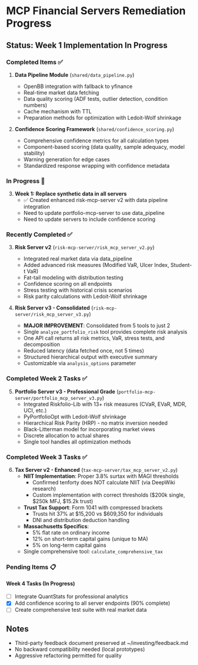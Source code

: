 # MCP Financial Servers Remediation Progress

## Status: Week 1 Implementation In Progress

### Completed Items ✅

1. **Data Pipeline Module** (`shared/data_pipeline.py`)
   - OpenBB integration with fallback to yfinance
   - Real-time market data fetching
   - Data quality scoring (ADF tests, outlier detection, condition numbers)
   - Cache mechanism with TTL
   - Preparation methods for optimization with Ledoit-Wolf shrinkage

2. **Confidence Scoring Framework** (`shared/confidence_scoring.py`)
   - Comprehensive confidence metrics for all calculation types
   - Component-based scoring (data quality, sample adequacy, model stability)
   - Warning generation for edge cases
   - Standardized response wrapping with confidence metadata

### In Progress 🔄

3. **Week 1: Replace synthetic data in all servers**
   - ✅ Created enhanced risk-mcp-server v2 with data pipeline integration
   - Need to update portfolio-mcp-server to use data_pipeline
   - Need to update servers to include confidence scoring

### Recently Completed ✅

3. **Risk Server v2** (`risk-mcp-server/risk_mcp_server_v2.py`)
   - Integrated real market data via data_pipeline
   - Added advanced risk measures (Modified VaR, Ulcer Index, Student-t VaR)
   - Fat-tail modeling with distribution testing
   - Confidence scoring on all endpoints
   - Stress testing with historical crisis scenarios
   - Risk parity calculations with Ledoit-Wolf shrinkage

4. **Risk Server v3 - Consolidated** (`risk-mcp-server/risk_mcp_server_v3.py`)
   - **MAJOR IMPROVEMENT**: Consolidated from 5 tools to just 2
   - Single `analyze_portfolio_risk` tool provides complete risk analysis
   - One API call returns all risk metrics, VaR, stress tests, and decomposition
   - Reduced latency (data fetched once, not 5 times)
   - Structured hierarchical output with executive summary
   - Customizable via `analysis_options` parameter

### Completed Week 2 Tasks ✅

5. **Portfolio Server v3 - Professional Grade** (`portfolio-mcp-server/portfolio_mcp_server_v3.py`)
   - Integrated Riskfolio-Lib with 13+ risk measures (CVaR, EVaR, MDR, UCI, etc.)
   - PyPortfolioOpt with Ledoit-Wolf shrinkage
   - Hierarchical Risk Parity (HRP) - no matrix inversion needed
   - Black-Litterman model for incorporating market views
   - Discrete allocation to actual shares
   - Single tool handles all optimization methods

### Completed Week 3 Tasks ✅

6. **Tax Server v2 - Enhanced** (`tax-mcp-server/tax_mcp_server_v2.py`)
   - **NIIT Implementation**: Proper 3.8% surtax with MAGI thresholds
     - Confirmed tenforty does NOT calculate NIIT (via DeepWiki research)
     - Custom implementation with correct thresholds ($200k single, $250k MFJ, $15.2k trust)
   - **Trust Tax Support**: Form 1041 with compressed brackets
     - Trusts hit 37% at $15,200 vs $609,350 for individuals
     - DNI and distribution deduction handling
   - **Massachusetts Specifics**: 
     - 5% flat rate on ordinary income
     - 12% on short-term capital gains (unique to MA)
     - 5% on long-term capital gains
   - Single comprehensive tool: `calculate_comprehensive_tax`

### Pending Items 📋

#### Week 4 Tasks (In Progress)
- [ ] Integrate QuantStats for professional analytics
- [x] Add confidence scoring to all server endpoints (90% complete)
- [ ] Create comprehensive test suite with real market data

## Notes
- Third-party feedback document preserved at ~/investing/feedback.md
- No backward compatibility needed (local prototypes)
- Aggressive refactoring permitted for quality